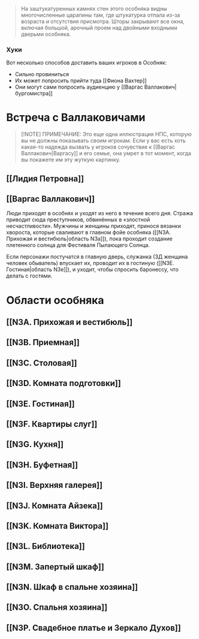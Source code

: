 > На заштукатуренных камнях стен этого особняка видны многочисленные царапины там, где штукатурка отпала из-за возраста и отсутствия присмотра. Шторы закрывают все окна, включая большой, арочный проем над двойными входными дверьми особняка.

### Хуки

Вот несколько способов доставить ваших игроков в Особняк:

- Сильно провиниться
- Их может попросить прийти туда [[Фиона Вахтер]]
- Они могут сами попросить аудиенцию у [[Варгас Валлакович|бургомистра]]

# Встреча с Валлаковичами

> [!NOTE] ПРИМЕЧАНИЕ: 
> Это еще одна иллюстрация НПС, которую вы не должны показывать своим игрокам. Если у вас есть хоть какая-то надежда вызвать у игроков сочувствие к [[Варгас Валлакович|Варгасу]] и его семье, она умрет в тот момент, когда вы покажете им эту жуткую картинку.

## [[Лидия Петровна]]

## [[Варгас Валлакович]]

Люди приходят в особнях и уходят из него в течение всего дня. Стража приводит сюда преступников, обвинённых в «злостной несчастливости». Мужчины и женщины приходят, принося вязанки хвороста, которые сваливают в главном фойе особняка ([[N3A. Прихожая и вестибюль|область N3a]]), пока проходит создание плетенного солнца для Фестиваля Пылающего Солнца.

Если персонажи постучатся в главную дверь, служанка (ЗД женщина человек обыватель) впускает их, проводит их в гостиную ([[N3E. Гостиная|область N3e]]), и уходит, чтобы спросить баронессу, что делать с гостями.

# Области особняка

## [[N3A. Прихожая и вестибюль]]

## [[N3B. Приемная]]

## [[N3C. Столовая]]

## [[N3D. Комната подготовки]]

## [[N3E. Гостиная]]

## [[N3F. Квартиры слуг]]

## [[N3G. Кухня]]

## [[N3H. Буфетная]]

## [[N3I. Верхняя галерея]]

## [[N3J. Комната Айзека]]

## [[N3K. Комната Виктора]]

## [[N3L. Библиотека]]

## [[N3M. Запертый шкаф]]

## [[N3N. Шкаф в спальне хозяина]]

## [[N3O. Спальня хозяина]]

## [[N3P. Свадебное платье и Зеркало Духов]]